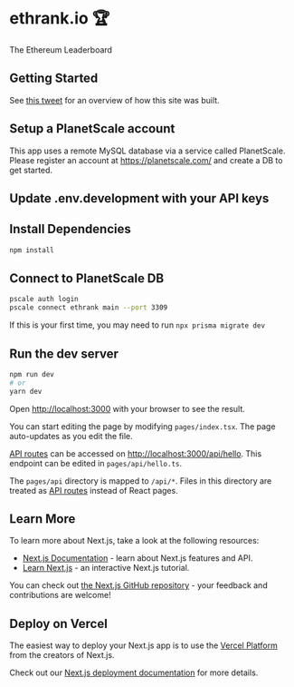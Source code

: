# ethrank.io 🏆

The Ethereum Leaderboard

## Getting Started

See [this tweet](https://twitter.com/blankey1337/status/1478051718617198593) for an overview of how this site was built.

## Setup a PlanetScale account
This app uses a remote MySQL database via a service called PlanetScale.
Please register an account at https://planetscale.com/ and create a DB to get started.

## Update .env.development with your API keys

## Install Dependencies
```bash
npm install
```

## Connect to PlanetScale DB
```bash
pscale auth login
pscale connect ethrank main --port 3309
```

If this is your first time, you may need to run `npx prisma migrate dev`

## Run the dev server

```bash
npm run dev
# or
yarn dev
```

Open [http://localhost:3000](http://localhost:3000) with your browser to see the result.

You can start editing the page by modifying `pages/index.tsx`. The page auto-updates as you edit the file.

[API routes](https://nextjs.org/docs/api-routes/introduction) can be accessed on [http://localhost:3000/api/hello](http://localhost:3000/api/hello). This endpoint can be edited in `pages/api/hello.ts`.

The `pages/api` directory is mapped to `/api/*`. Files in this directory are treated as [API routes](https://nextjs.org/docs/api-routes/introduction) instead of React pages.

## Learn More

To learn more about Next.js, take a look at the following resources:

- [Next.js Documentation](https://nextjs.org/docs) - learn about Next.js features and API.
- [Learn Next.js](https://nextjs.org/learn) - an interactive Next.js tutorial.

You can check out [the Next.js GitHub repository](https://github.com/vercel/next.js/) - your feedback and contributions are welcome!

## Deploy on Vercel

The easiest way to deploy your Next.js app is to use the [Vercel Platform](https://vercel.com/new?utm_medium=default-template&filter=next.js&utm_source=create-next-app&utm_campaign=create-next-app-readme) from the creators of Next.js.

Check out our [Next.js deployment documentation](https://nextjs.org/docs/deployment) for more details.
